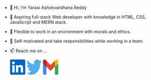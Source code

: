 - 👋 Hi, I’m Yarasi Ashokvardhana Reddy

- 🌱 Aspiring full-stack Web developer with knowledge in
  HTML, CSS, JavaScript and MERN stack.

- 👀 Flexible to work
  in an environment with morals and ethics.

- 💞️ Self-motivated
  and take responsibilities while working in a team.

- 📫 Reach me on ...

     <!-- ![Twitter](./images/twitter.svg) -->

     <img width="50" height="50"  src="./images/Linkdin.svg" >

     <img width="50" height="50"  src="./images/twitter.svg" >

     <img width="50" height="50"  src="./images/gmail.svg" >
<!---
AshokvardhanaReddy/AshokvardhanaReddy is a ✨ special ✨ repository because its `README.md` (this file) appears on your GitHub profile.
You can click the Preview link to take a look at your changes.
--->
